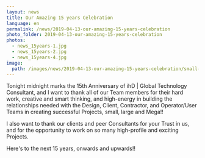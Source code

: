 ```yaml
---
layout: news
title: Our Amazing 15 years Celebration
language: en
permalink: /news/2019-04-13-our-amazing-15-years-celebration
photo_folder: 2019-04-13-our-amazing-15-years-celebration
photos:
  - news_15years-1.jpg
  - news_15years-2.jpg
  - news_15years-4.jpg
image:
  path: /images/news/2019-04-13-our-amazing-15-years-celebration/small--news_15years-2.jpg
---
```


Tonight midnight marks the 15th Anniversary of ihD \| Global Technology Consultant, and I want to thank all of our Team members for their hard work, creative and smart thinking, and high-energy in building the relationships needed with the Design, Client, Contractor, and Operator/User Teams in creating successful Projects, small, large and Mega!!<!-- more -->

I also want to thank our clients and peer Consultants for your Trust in us, and for the opportunity to work on so many high-profile and exciting Projects.

Here's to the next 15 years, onwards and upwards!!
